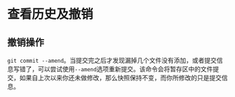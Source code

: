 # 查看历史及撤销

## 撤销操作

`git commit --amend`。当提交完之后才发现漏掉几个文件没有添加，或者提交信息写错了，可以尝试使用`--amend`选项重新提交。该命令会将暂存区中的文件提交，如果自上次以来你还未做修改，那么快照保持不变，而你所修改的只是提交信息。
